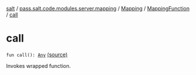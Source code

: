[salt](../../../index.md) / [pass.salt.code.modules.server.mapping](../../index.md) / [Mapping](../index.md) / [MappingFunction](index.md) / [call](./call.md)

# call

`fun call(): `[`Any`](https://kotlinlang.org/api/latest/jvm/stdlib/kotlin/-any/index.html) [(source)](https://github.com/kurbaniec-tgm/salt/tree/master/code/modules/server/mapping/Mapping.kt#L109)

Invokes wrapped function.

